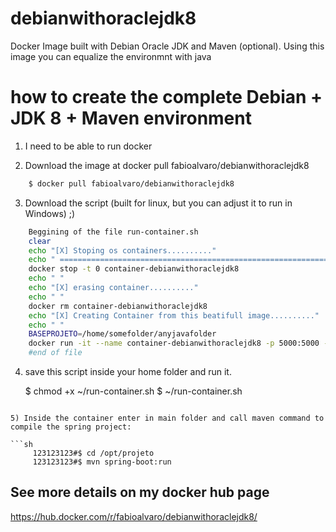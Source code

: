 # debianwithoraclejdk8
Docker Image built with Debian Oracle JDK and Maven (optional). Using this image you can equalize the environmnt with java 


# how to create the complete Debian + JDK 8 + Maven environment

1) I need to be able to run docker

2) Download the image at docker pull fabioalvaro/debianwithoraclejdk8

```sh
    $ docker pull fabioalvaro/debianwithoraclejdk8
```     
3) Download the script (built for linux, but you can adjust it to run in Windows) ;)

```sh
    Beggining of the file run-container.sh
    clear
    echo "[X] Stoping os containers.........."
    echo " ================================================================= "
    docker stop -t 0 container-debianwithoraclejdk8
    echo " "
    echo "[X] erasing container.........."
    echo " "
    docker rm container-debianwithoraclejdk8
    echo "[X] Creating Container from this beatifull image.........."
    echo " "
    BASEPROJETO=/home/somefolder/anyjavafolder
    docker run -it --name container-debianwithoraclejdk8 -p 5000:5000 -v "$BASEPROJETO:/opt/projeto" -v"$HOME/.m2:/root/.m2"  fabioalvaro/debianwithoraclejdk8:latest 
    #end of file 
```   

4) save this script inside your home folder and run it.

    $ chmod +x ~/run-container.sh 
    $ ~/run-container.sh
```       
    
5) Inside the container enter in main folder and call maven command to compile the spring project:

```sh
     123123123#$ cd /opt/projeto
     123123123#$ mvn spring-boot:run
```      
     
## See more details on my docker hub page ##

https://hub.docker.com/r/fabioalvaro/debianwithoraclejdk8/


     
